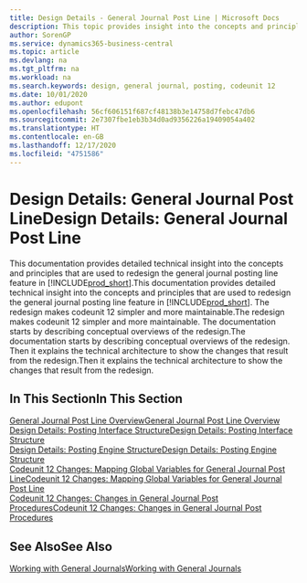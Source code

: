 ```yaml
---
title: Design Details - General Journal Post Line | Microsoft Docs
description: This topic provides insight into the concepts and principles that are used to redesign the general journal posting line feature in Business Central.
author: SorenGP
ms.service: dynamics365-business-central
ms.topic: article
ms.devlang: na
ms.tgt_pltfrm: na
ms.workload: na
ms.search.keywords: design, general journal, posting, codeunit 12
ms.date: 10/01/2020
ms.author: edupont
ms.openlocfilehash: 56cf606151f687cf48138b3e14758d7febc47db6
ms.sourcegitcommit: 2e7307fbe1eb3b34d0ad9356226a19409054a402
ms.translationtype: HT
ms.contentlocale: en-GB
ms.lasthandoff: 12/17/2020
ms.locfileid: "4751586"
---
```

# <a name="design-details-general-journal-post-line"></a><span data-ttu-id="9ab24-103">Design Details: General Journal Post Line</span><span class="sxs-lookup"><span data-stu-id="9ab24-103">Design Details: General Journal Post Line</span></span>
<span data-ttu-id="9ab24-104">This documentation provides detailed technical insight into the concepts and principles that are used to redesign the general journal posting line feature in [!INCLUDE[prod_short](includes/prod_short.md)].</span><span class="sxs-lookup"><span data-stu-id="9ab24-104">This documentation provides detailed technical insight into the concepts and principles that are used to redesign the general journal posting line feature in [!INCLUDE[prod_short](includes/prod_short.md)].</span></span> <span data-ttu-id="9ab24-105">The redesign makes codeunit 12 simpler and more maintainable.</span><span class="sxs-lookup"><span data-stu-id="9ab24-105">The redesign makes codeunit 12 simpler and more maintainable.</span></span> <span data-ttu-id="9ab24-106">The documentation starts by describing conceptual overviews of the redesign.</span><span class="sxs-lookup"><span data-stu-id="9ab24-106">The documentation starts by describing conceptual overviews of the redesign.</span></span> <span data-ttu-id="9ab24-107">Then it explains the technical architecture to show the changes that result from the redesign.</span><span class="sxs-lookup"><span data-stu-id="9ab24-107">Then it explains the technical architecture to show the changes that result from the redesign.</span></span>  

## <a name="in-this-section"></a><span data-ttu-id="9ab24-108">In This Section</span><span class="sxs-lookup"><span data-stu-id="9ab24-108">In This Section</span></span>  
[<span data-ttu-id="9ab24-109">General Journal Post Line Overview</span><span class="sxs-lookup"><span data-stu-id="9ab24-109">General Journal Post Line Overview</span></span>](design-details-general-journal-post-line-overview.md)  
[<span data-ttu-id="9ab24-110">Design Details: Posting Interface Structure</span><span class="sxs-lookup"><span data-stu-id="9ab24-110">Design Details: Posting Interface Structure</span></span>](design-details-posting-interface-structure.md)  
[<span data-ttu-id="9ab24-111">Design Details: Posting Engine Structure</span><span class="sxs-lookup"><span data-stu-id="9ab24-111">Design Details: Posting Engine Structure</span></span>](design-details-posting-engine-structure.md)  
[<span data-ttu-id="9ab24-112">Codeunit 12 Changes: Mapping Global Variables for General Journal Post Line</span><span class="sxs-lookup"><span data-stu-id="9ab24-112">Codeunit 12 Changes: Mapping Global Variables for General Journal Post Line</span></span>](design-details-codeunit-12-changes-mapping-global-variables-for-general-journal-post-line.md)  
[<span data-ttu-id="9ab24-113">Codeunit 12 Changes: Changes in General Journal Post Procedures</span><span class="sxs-lookup"><span data-stu-id="9ab24-113">Codeunit 12 Changes: Changes in General Journal Post Procedures</span></span>](design-details-codeunit-12-changes-changes-in-general-journal-post-procedures.md)  

## <a name="see-also"></a><span data-ttu-id="9ab24-114">See Also</span><span class="sxs-lookup"><span data-stu-id="9ab24-114">See Also</span></span>  
[<span data-ttu-id="9ab24-115">Working with General Journals</span><span class="sxs-lookup"><span data-stu-id="9ab24-115">Working with General Journals</span></span>](ui-work-general-journals.md)
